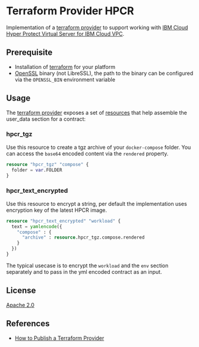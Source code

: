 # Terraform Provider HPCR

Implementation of a [terraform provider](https://www.terraform.io/language/providers) to support working with [IBM Cloud Hyper Protect Virtual Server for IBM Cloud VPC](https://cloud.ibm.com/docs/vpc?topic=vpc-about-se).

## Prerequisite

- Installation of [terraform](https://www.terraform.io/downloads) for your platform
- [OpenSSL](https://www.openssl.org/) binary (not LibreSSL), the path to the binary can be configured via the `OPENSSL_BIN` environment variable

## Usage

The [terraform provider](https://www.terraform.io/language/providers) exposes a set of [resources](https://www.terraform.io/language/resources) that help assemble the user_data section for a contract:

### hpcr_tgz

Use this resource to create a tgz archive of your `docker-compose` folder. You can access the `base64` encoded content via the `rendered` property.

```terraform
resource "hpcr_tgz" "compose" {
  folder = var.FOLDER
}
```

### hpcr_text_encrypted

Use this resource to encrypt a string, per default the implementation uses encryption key of the latest HPCR image.

```terraform
resource "hpcr_text_encrypted" "workload" {
  text = yamlencode({
    "compose" : {
      "archive" : resource.hpcr_tgz.compose.rendered
    }
  })
}
```

The typical usecase is to encrypt the `workload` and the `env` section separately and to pass in the yml encoded contract as an input.


## License

[Apache 2.0](LICENSE)

## References

- [How to Publish a Terraform Provider](https://learn.hashicorp.com/tutorials/terraform/provider-release-publish?in=terraform/providers)